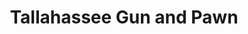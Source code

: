 ---
title: "Tallahassee Gun and Pawn"
url: /tallahassee/tallahassee-gun-and-pawn/
shop: pawnbroker
---